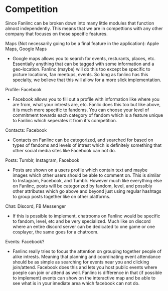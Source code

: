 # Competition
Since Fanlinc can be broken down into many little modules that function almost independently.
This means that we are in compettions with any other company that focuses on those specific features.

Maps (Not necessarily going to be a final feature in the application): Apple Maps, Google Maps
- Google maps allows you to search for events, resturants, places, etc. Essentially anything that can be
tagged with some information and a geo-location. Fanlinc (maybe) will do this too except be specific to
picture locations, fan meetups, events. So long as fanlinc has this specialty, we believe that this will
allow for a more slick implementation.

Profile: Facebook
- Facebook allows you to fill out a profile with information like where you are from, what your intrests
are, etc. Fanlic does this too but like above, it is much more specific to fandoms. You can choose your 
level of commitment towards each category of fandom which is a feature unique to Fanlinc which seperates
it from it's competition.

Contacts: Facebook
- Contacts on Fanlinc can be categorized, and searched for based on types of fandoms and levels of intrest
which is definitely something that other social media sites like Facebook can not do. 

Posts: Tumblr, Instagram, Facebook
- Posts are shown on a users profile which contain text and maybe images which other users should be able
to comment on. This is similar to Instagram, Facebook, and Tumblr. However much like everything else on
Fanlinc, posts will be categorized by fandom, level, and possibly other attributes which go above and beyond
just using regular hashtags to group posts together like on other platforms.

Chat: Discord, FB Messenger
- If this is possible to implement, chatrooms on Fanlinc would be specific to fandom, level, etc and be very
specialized. Much like on discord where an entire discord server can be dedicated to one game or one
cosplayer, the same goes for a chatroom. 

Events: Facebook?
- Fanlinc really tries to focus the attention on grouping together people of alike intrests. Meaning that
planning and coordinating event attendance should be as simple as searching for events near you and clicking
join/attend. Facebook does this and lets you host public events where poeple can join or attend as well.
Fanlinc is difference in that (if possible to implement) events can show on the interactive map and be able
to see what is in your imediate area which facebook can not do.


